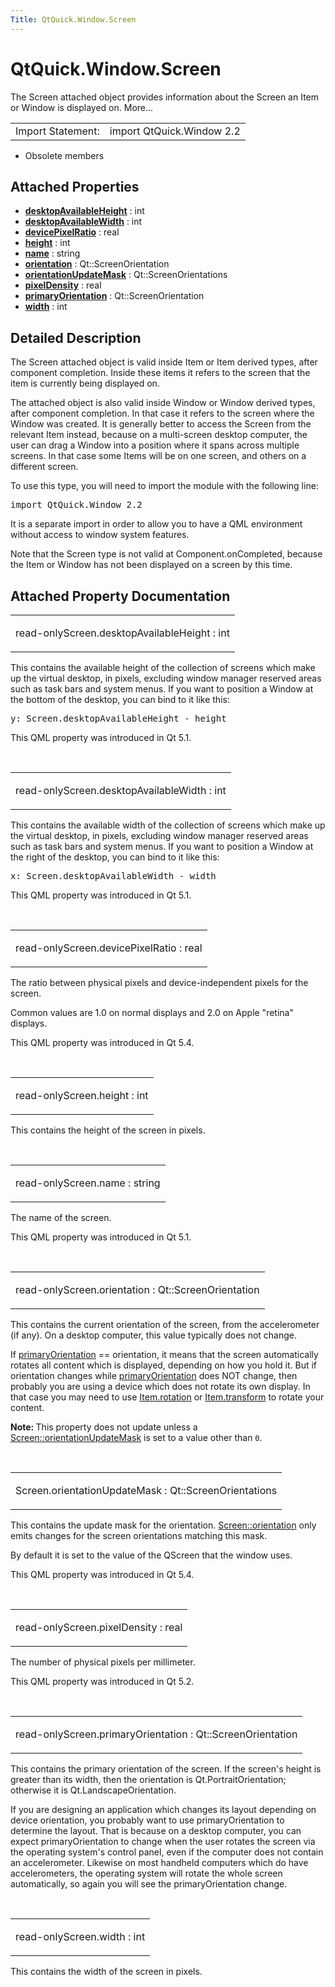```yaml
---
Title: QtQuick.Window.Screen
---
```


# QtQuick.Window.Screen

<span class="subtitle"></span>
<!-- $$$Screen-brief -->
<p>The Screen attached object provides information about the Screen an Item or Window is displayed on. More...</p>
<!-- @@@Screen -->
<table class="alignedsummary">
<tr><td class="memItemLeft rightAlign topAlign"> Import Statement:</td><td class="memItemRight bottomAlign"> import QtQuick.Window 2.2</td></tr></table><ul>
<li>Obsolete members</li>
</ul>
<h2 id="attached-properties">Attached Properties</h2>
<ul>
<li class="fn"><b><b><a href="#desktopAvailableHeight-attached-prop">desktopAvailableHeight</a></b></b> : int</li>
<li class="fn"><b><b><a href="#desktopAvailableWidth-attached-prop">desktopAvailableWidth</a></b></b> : int</li>
<li class="fn"><b><b><a href="#devicePixelRatio-attached-prop">devicePixelRatio</a></b></b> : real</li>
<li class="fn"><b><b><a href="#height-attached-prop">height</a></b></b> : int</li>
<li class="fn"><b><b><a href="#name-attached-prop">name</a></b></b> : string</li>
<li class="fn"><b><b><a href="#orientation-attached-prop">orientation</a></b></b> : Qt::ScreenOrientation</li>
<li class="fn"><b><b><a href="#orientationUpdateMask-attached-prop">orientationUpdateMask</a></b></b> : Qt::ScreenOrientations</li>
<li class="fn"><b><b><a href="#pixelDensity-attached-prop">pixelDensity</a></b></b> : real</li>
<li class="fn"><b><b><a href="#primaryOrientation-attached-prop">primaryOrientation</a></b></b> : Qt::ScreenOrientation</li>
<li class="fn"><b><b><a href="#width-attached-prop">width</a></b></b> : int</li>
</ul>
<!-- $$$Screen-description -->
<h2 id="details">Detailed Description</h2>
</p>
<p>The Screen attached object is valid inside Item or Item derived types, after component completion. Inside these items it refers to the screen that the item is currently being displayed on.</p>
<p>The attached object is also valid inside Window or Window derived types, after component completion. In that case it refers to the screen where the Window was created. It is generally better to access the Screen from the relevant Item instead, because on a multi-screen desktop computer, the user can drag a Window into a position where it spans across multiple screens. In that case some Items will be on one screen, and others on a different screen.</p>
<p>To use this type, you will need to import the module with the following line:</p>
<pre class="cpp">import <span class="type">QtQuick</span><span class="operator">.</span>Window <span class="number">2.2</span></pre>
<p>It is a separate import in order to allow you to have a QML environment without access to window system features.</p>
<p>Note that the Screen type is not valid at Component.onCompleted, because the Item or Window has not been displayed on a screen by this time.</p>
<!-- @@@Screen -->
<h2>Attached Property Documentation</h2>
<!-- $$$desktopAvailableHeight -->
<table class="qmlname"><tr valign="top" id="desktopAvailableHeight-attached-prop"><td class="tblQmlPropNode"><p><span class="qmlreadonly">read-only</span><span class="name">Screen.desktopAvailableHeight</span> : <span class="type">int</span></p></td></tr></table><p>This contains the available height of the collection of screens which make up the virtual desktop, in pixels, excluding window manager reserved areas such as task bars and system menus. If you want to position a Window at the bottom of the desktop, you can bind to it like this:</p>
<pre class="cpp">y: Screen<span class="operator">.</span>desktopAvailableHeight <span class="operator">-</span> height</pre>
<p>This QML property was introduced in  Qt 5.1.</p>
<!-- @@@desktopAvailableHeight -->
<br/>
<!-- $$$desktopAvailableWidth -->
<table class="qmlname"><tr valign="top" id="desktopAvailableWidth-attached-prop"><td class="tblQmlPropNode"><p><span class="qmlreadonly">read-only</span><span class="name">Screen.desktopAvailableWidth</span> : <span class="type">int</span></p></td></tr></table><p>This contains the available width of the collection of screens which make up the virtual desktop, in pixels, excluding window manager reserved areas such as task bars and system menus. If you want to position a Window at the right of the desktop, you can bind to it like this:</p>
<pre class="cpp">x: Screen<span class="operator">.</span>desktopAvailableWidth <span class="operator">-</span> width</pre>
<p>This QML property was introduced in  Qt 5.1.</p>
<!-- @@@desktopAvailableWidth -->
<br/>
<!-- $$$devicePixelRatio -->
<table class="qmlname"><tr valign="top" id="devicePixelRatio-attached-prop"><td class="tblQmlPropNode"><p><span class="qmlreadonly">read-only</span><span class="name">Screen.devicePixelRatio</span> : <span class="type">real</span></p></td></tr></table><p>The ratio between physical pixels and device-independent pixels for the screen.</p>
<p>Common values are 1.0 on normal displays and 2.0 on Apple &quot;retina&quot; displays.</p>
<p>This QML property was introduced in  Qt 5.4.</p>
<!-- @@@devicePixelRatio -->
<br/>
<!-- $$$height -->
<table class="qmlname"><tr valign="top" id="height-attached-prop"><td class="tblQmlPropNode"><p><span class="qmlreadonly">read-only</span><span class="name">Screen.height</span> : <span class="type">int</span></p></td></tr></table><p>This contains the height of the screen in pixels.</p>
<!-- @@@height -->
<br/>
<!-- $$$name -->
<table class="qmlname"><tr valign="top" id="name-attached-prop"><td class="tblQmlPropNode"><p><span class="qmlreadonly">read-only</span><span class="name">Screen.name</span> : <span class="type">string</span></p></td></tr></table><p>The name of the screen.</p>
<p>This QML property was introduced in  Qt 5.1.</p>
<!-- @@@name -->
<br/>
<!-- $$$orientation -->
<table class="qmlname"><tr valign="top" id="orientation-attached-prop"><td class="tblQmlPropNode"><p><span class="qmlreadonly">read-only</span><span class="name">Screen.orientation</span> : <span class="type">Qt::ScreenOrientation</span></p></td></tr></table><p>This contains the current orientation of the screen, from the accelerometer (if any). On a desktop computer, this value typically does not change.</p>
<p>If <a href="#primaryOrientation-attached-prop">primaryOrientation</a> == orientation, it means that the screen automatically rotates all content which is displayed, depending on how you hold it. But if orientation changes while <a href="#primaryOrientation-attached-prop">primaryOrientation</a> does NOT change, then probably you are using a device which does not rotate its own display. In that case you may need to use <a href="QtQuick.Item.md#rotation-prop">Item.rotation</a> or <a href="QtQuick.Item.md#transform-prop">Item.transform</a> to rotate your content.</p>
<p><b>Note: </b>This property does not update unless a <a href="#orientationUpdateMask-attached-prop">Screen::orientationUpdateMask</a> is set to a value other than <code>0</code>.</p><!-- @@@orientation -->
<br/>
<!-- $$$orientationUpdateMask -->
<table class="qmlname"><tr valign="top" id="orientationUpdateMask-attached-prop"><td class="tblQmlPropNode"><p><span class="name">Screen.orientationUpdateMask</span> : <span class="type">Qt::ScreenOrientations</span></p></td></tr></table><p>This contains the update mask for the orientation. <a href="#orientation-attached-prop">Screen::orientation</a> only emits changes for the screen orientations matching this mask.</p>
<p>By default it is set to the value of the QScreen that the window uses.</p>
<p>This QML property was introduced in  Qt 5.4.</p>
<!-- @@@orientationUpdateMask -->
<br/>
<!-- $$$pixelDensity -->
<table class="qmlname"><tr valign="top" id="pixelDensity-attached-prop"><td class="tblQmlPropNode"><p><span class="qmlreadonly">read-only</span><span class="name">Screen.pixelDensity</span> : <span class="type">real</span></p></td></tr></table><p>The number of physical pixels per millimeter.</p>
<p>This QML property was introduced in  Qt 5.2.</p>
<!-- @@@pixelDensity -->
<br/>
<!-- $$$primaryOrientation -->
<table class="qmlname"><tr valign="top" id="primaryOrientation-attached-prop"><td class="tblQmlPropNode"><p><span class="qmlreadonly">read-only</span><span class="name">Screen.primaryOrientation</span> : <span class="type">Qt::ScreenOrientation</span></p></td></tr></table><p>This contains the primary orientation of the screen. If the screen's height is greater than its width, then the orientation is Qt.PortraitOrientation; otherwise it is Qt.LandscapeOrientation.</p>
<p>If you are designing an application which changes its layout depending on device orientation, you probably want to use primaryOrientation to determine the layout. That is because on a desktop computer, you can expect primaryOrientation to change when the user rotates the screen via the operating system's control panel, even if the computer does not contain an accelerometer. Likewise on most handheld computers which do have accelerometers, the operating system will rotate the whole screen automatically, so again you will see the primaryOrientation change.</p>
<!-- @@@primaryOrientation -->
<br/>
<!-- $$$width -->
<table class="qmlname"><tr valign="top" id="width-attached-prop"><td class="tblQmlPropNode"><p><span class="qmlreadonly">read-only</span><span class="name">Screen.width</span> : <span class="type">int</span></p></td></tr></table><p>This contains the width of the screen in pixels.</p>
<!-- @@@width -->
<br/>
